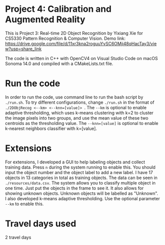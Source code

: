 # Project 4: Calibration and Augmented Reality
This is Project 3: Real-time 2D Object Recognition by Yixiang Xie for CS5330 Pattern Recognition & Computer Vision. Demo link: https://drive.google.com/file/d/11xr3kna2roguuYvSC6OMji48qHacTay3/view?usp=share_link

The code is written in C++ with OpenCV4 on Visual Studio Code on macOS Sonoma 14.0 and compiled with a CMakeLists.txt file.

# Run the code
In order to run the code, use command line to run the bash script by ```./run.sh```. To try different configurations, change ```./run.sh``` in the format of ```./2DObjRecog <--km> <--knn=[value]> ```. The ```--km``` is optional to enable adaptive thresholding, which uses k-means clustering with k=2 to cluster the image pixels into two groups, and use the mean value of these two centroids as the thresholding value. The ```--knn=[value]``` is optional to enable k-nearest neighbors classifier with k=[value].

# Extensions
For extensions, I developed a GUI to help labeling objects and collect training data. Press ```n``` during the system running to enable this. You should input the object number and the object label to add a new label. I have 17 objects in 13 categories in total as training objects. The data can be seen in ```./resources/data.csv```. The system allows you to classify multiple object in one time. Just put the objects in the frame to see it. It also allows for showing unknown objects. Unknown objects will be labelled as "Unknown". I also developed k-means adaptive thresholding. Use the optional parameter ```--km``` to enable this.

# Travel days used
2 travel days